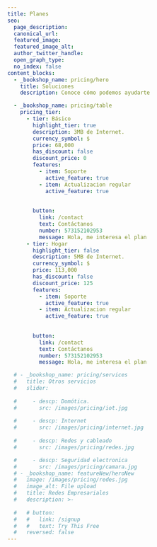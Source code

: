 ```yaml
---
title: Planes
seo:
  page_description:
  canonical_url:
  featured_image:
  featured_image_alt:
  author_twitter_handle:
  open_graph_type:
  no_index: false
content_blocks:
  - _bookshop_name: pricing/hero
    title: Soluciones 
    description: Conoce cómo podemos ayudarte

  - _bookshop_name: pricing/table
    pricing_tier:
      - tier: Básico 
        highlight_tier: true
        description: 3MB de Internet.
        currency_symbol: $
        price: 68,000
        has_discount: false
        discount_price: 0
        features:
          - item: Soporte
            active_feature: true
          - item: Actualizacion regular
            active_feature: true
     
          
        button:
          link: /contact
          text: Contáctanos
          number: 573152102953
          message: Hola, me interesa el plan 
      - tier: Hogar
        highlight_tier: false
        description: 5MB de Internet.
        currency_symbol: $
        price: 113,000
        has_discount: false
        discount_price: 125
        features:
          - item: Soporte
            active_feature: true
          - item: Actualizacion regular
            active_feature: true
    
          
        button:
          link: /contact
          text: Contáctanos
          number: 573152102953
          message: Hola, me interesa el plan 

  # - _bookshop_name: pricing/services
  #   title: Otros servicios   
  #   slider:
  
  #     - descp: Domótica.
  #       src: /images/pricing/iot.jpg  
    
  #     - descp: Internet
  #       src: /images/pricing/internet.jpg
    
  #     - descp: Redes y cableado
  #       src: /images/pricing/redes.jpg

  #     - descp: Seguridad electronica
  #       src: /images/pricing/camara.jpg
  # - _bookshop_name: featureNew/heroNew
  #   image: /images/pricing/redes.jpg
  #   image_alt: File upload
  #   title: Redes Empresariales
  #   description: >-
      
  #   # button:
  #   #   link: /signup
  #   #   text: Try This Free
  #   reversed: false
---
```

